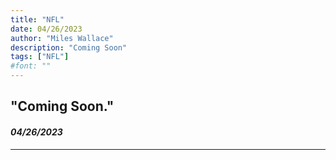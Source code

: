 ```yaml
---
title: "NFL"
date: 04/26/2023
author: "Miles Wallace"
description: "Coming Soon"
tags: ["NFL"]
#font: ""
---
```

## "Coming Soon."
#### _04/26/2023_  
____